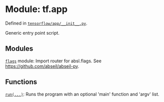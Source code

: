 <div itemscope itemtype="http://developers.google.com/ReferenceObject">
<meta itemprop="name" content="tf.app" />
</div>

# Module: tf.app



Defined in [`tensorflow/app/__init__.py`](https://www.tensorflow.org/code/tensorflow/app/__init__.py).

Generic entry point script.

## Modules

[`flags`](../tf/flags.md) module: Import router for absl.flags. See https://github.com/abseil/abseil-py.

## Functions

[`run(...)`](../tf/app/run.md): Runs the program with an optional 'main' function and 'argv' list.

